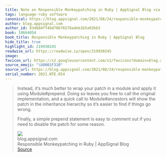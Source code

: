 ```yaml
---
title: Note on Responsible Monkeypatching in Ruby | AppSignal Blog via blog.appsignal.com
tags: language-ruby software
canonical: https://blog.appsignal.com/2021/08/24/responsible-monkeypatching-in-ruby.html
author: blog.appsignal.com
author_id: 834684ff4bd70676576adeb1b5a93bb3
book: 10664054
book_title: Responsible Monkeypatching in Ruby | AppSignal Blog
hide_title: true
highlight_id: 219930245
readwise_url: https://readwise.io/open/219930245
image:
favicon_url: https://s2.googleusercontent.com/s2/favicons?domain=blog.appsignal.com
source_emoji: "\U0001F310"
source_url: https://blog.appsignal.com/2021/08/24/responsible-monkeypatching-in-ruby.html#:~:text=Instead%2C%20it%E2%80%99s%20much,for%20some%20reason.
serial_number: 2021.NTE.054
---
```

> Instead, it’s much better to wrap your patch in a module and apply it using Module#prepend. Doing so leaves you free to call the original implementation, and a quick call to Module#ancestors will show the patch in the inheritance hierarchy so it’s easier to find if things go wrong.
> 
> Finally, a simple prepend statement is easy to comment out if you need to disable the patch for some reason.
> <div class="quoteback-footer"><div class="quoteback-avatar"><img class="mini-favicon" src="https://s2.googleusercontent.com/s2/favicons?domain=blog.appsignal.com"></div><div class="quoteback-metadata"><div class="metadata-inner"><span style="display:none">FROM:</span><div aria-label="blog.appsignal.com" class="quoteback-author"> blog.appsignal.com</div><div aria-label="Responsible Monkeypatching in Ruby | AppSignal Blog" class="quoteback-title"> Responsible Monkeypatching in Ruby | AppSignal Blog</div></div></div><div class="quoteback-backlink"><a target="_blank" aria-label="go to the full text of this quotation" rel="noopener" href="https://blog.appsignal.com/2021/08/24/responsible-monkeypatching-in-ruby.html#:~:text=Instead%2C%20it%E2%80%99s%20much,for%20some%20reason." class="quoteback-arrow"> Source</a></div></div>